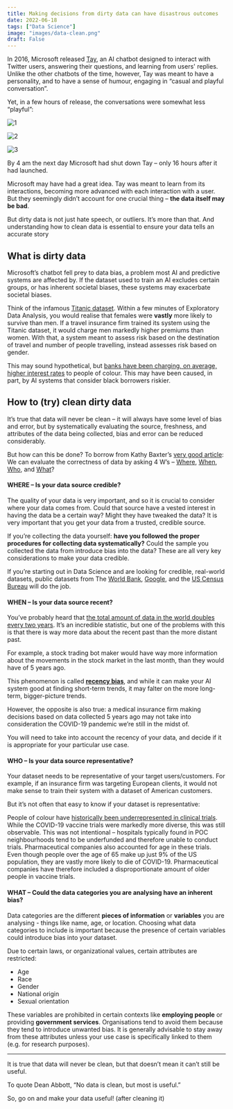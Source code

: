 ```yaml
---
title: Making decisions from dirty data can have disastrous outcomes
date: 2022-06-18
tags: ["Data Science"]
image: "images/data-clean.png"
draft: False
---
```



In 2016, Microsoft released [Tay](https://en.wikipedia.org/wiki/Tay_(bot)), an AI chatbot designed to interact with Twitter users, answering their questions, and learning from users' replies. Unlike the other chatbots of the time, however, Tay was meant to have a personality, and to have a sense of humour, engaging in “casual and playful conversation”.

Yet, in a few hours of release, the conversations were somewhat less “playful”:

![1](https://i.guim.co.uk/img/media/59900576343e3eb9c228925499c3d03a76b3a7cd/16_0_973_584/master/973.jpg?width=700&quality=85&auto=format&fit=max&s=66da60a6ab8773cb32b849774d9f0ff1 "Source: guardian.com")

![2](https://cdn.vox-cdn.com/thumbor/2DeadAHIDntdAXPA3PmhSS4truo=/0x0:628x308/1200x0/filters:focal(0x0:628x308):no_upscale()/cdn.vox-cdn.com/uploads/chorus_asset/file/6238309/Screen_Shot_2016-03-24_at_10.46.22_AM.0.png "Source: theverge.com")

![3](https://digmedia.lucdh.nl/wp-content/uploads/2019/12/s3-tay_twitter_bot_microsoft-default-597.png "Source: lucdh.nl")

By 4 am the next day Microsoft had shut down Tay – only 16 hours after it had launched.

Microsoft may have had a great idea. Tay was meant to learn from its interactions, becoming more advanced with each interaction with a user. But they seemingly didn’t account for one crucial thing – **the data itself may be bad**.

But dirty data is not just hate speech, or outliers. It’s more than that. And understanding how to clean data is essential to ensure your data tells an accurate story

## What is dirty data

Microsoft’s chatbot fell prey to data bias, a problem most AI and predictive systems are affected by. If the dataset used to train an AI excludes certain groups, or has inherent societal biases, these systems may exacerbate societal biases.

Think of the infamous [Titanic dataset](https://www.kaggle.com/c/titanic). Within a few minutes of Exploratory Data Analysis, you would realise that females were **vastly** more likely to survive than men. If a travel insurance firm trained its system using the Titanic dataset, it would charge men markedly higher premiums than women. With that, a system meant to assess risk based on the destination of travel and number of people travelling, instead assesses risk based on gender.

This may sound hypothetical, but [banks have been charging, on average, higher interest rates](https://www.deseret.com/2012/4/3/20500723/racism-in-finance-major-banks-issue-higher-interest-rates-to-minorities) to people of colour. This may have been caused, in part, by AI systems that consider black borrowers riskier.

## How to (try) clean dirty data

It’s true that data will never be clean – it will always have some level of bias and error, but by systematically evaluating the source, freshness, and attributes of the data being collected, bias and error can be reduced considerably.

But how can this be done? To borrow from Kathy Baxter’s [very good article](https://medium.com/salesforce-ux/dirty-data-or-biased-data-6d55db6b5dc6): We can evaluate the correctness of data by asking 4 W’s – [Where](#where--is-your-data-source-credible), [When](#when--is-your-data-source-recent), [Who](#who--is-your-data-source-representative), and [What](#what--could-the-data-categories-you-are-analysing-have-an-inherent-bias)?

#### WHERE – Is your data source credible?

The quality of your data is very important, and so it is crucial to consider where your data comes from. Could that source have a vested interest in having the data be a certain way? Might they have tweaked the data? It is very important that you get your data from a trusted, credible source.

If you’re collecting the data yourself: **have you followed the proper procedures for collecting data systematically?** Could the sample you collected the data from introduce bias into the data? These are all very key considerations to make your data credible.

If you’re starting out in Data Science and are looking for credible, real-world datasets, public datasets from The [World Bank](https://data.worldbank.org/), [Google](https://www.google.com/publicdata/directory), and the [US Census Bureau](https://www.census.gov/data.html) will do the job.

#### WHEN – Is your data source recent?

You’ve probably heard that [the total amount of data in the world doubles every two years](https://medium.com/callforcode/the-amount-of-data-in-the-world-doubles-every-two-years-3c0be9263eb1). It’s an incredible statistic, but one of the problems with this is that there is way more data about the recent past than the more distant past.

For example, a stock trading bot maker would have way more information about the movements in the stock market in the last month, than they would have of 5 years ago.

This phenomenon is called **[recency bias](https://www.investopedia.com/recency-availability-bias-5206686)**, and while it can make your AI system good at finding short-term trends, it may falter on the more long-term, bigger-picture trends.

However, the opposite is also true: a medical insurance firm making decisions based on data collected 5 years ago may not take into consideration the COVID-19 pandemic we’re still in the midst of.

You will need to take into account the recency of your data, and decide if it is appropriate for your particular use case.

#### WHO – Is your data source representative?

Your dataset needs to be representative of your target users/customers. For example, if an insurance firm was targeting European clients, it would not make sense to train their system with a dataset of American customers.

But it’s not often that easy to know if your dataset is representative:

People of colour have [historically been underrepresented in clinical trials](https://www.webmd.com/a-to-z-guides/news/20220505/why-do-clinical-trials-still-underrepresent-minorities). While the COVID-19 vaccine trials were markedly more diverse, this was still observable. This was not intentional – hospitals typically found in POC neighbourhoods tend to be underfunded and therefore unable to conduct trials. Pharmaceutical companies also accounted for age in these trials. Even though people over the age of 65 make up just 9% of the US population, they are vastly more likely to die of COVID-19. Pharmaceutical companies have therefore included a disproportionate amount of older people in vaccine trials.

#### WHAT – Could the data categories you are analysing have an inherent bias?

Data categories are the different **pieces of information** or **variables** you are analysing - things like name, age, or location. Choosing what data categories to include is important because the presence of certain variables could introduce bias into your dataset.

Due to certain laws, or organizational values, certain attributes are restricted:

-	Age
-	Race
-	Gender
-	National origin
-	Sexual orientation

These variables are prohibited in certain contexts like **employing people** or providing **government services**. Organisations tend to avoid them because they tend to introduce unwanted bias. It is generally advisable to stay away from these attributes unless your use case is specifically linked to them (e.g. for research purposes).

***


It is true that data will never be clean, but that doesn’t mean it can’t still be useful.

To quote Dean Abbott, “No data is clean, but most is useful.”

So, go on and make your data useful! (after cleaning it)

